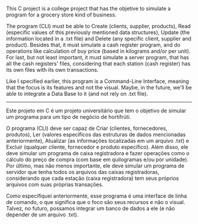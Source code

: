 This C project is a college project that has the objetive to simulate a program for a grocery store kind of business.

The program (CLI) must be able to Create (clients, supplier, products), 
Read (especific values of this previously mentioned data structures), 
Update (the information located in a .txt file) and
Delete (any specific client, supplier and product).
Besides that, it must simulate a cash register program, and do operations like calculation of buy price (based in kilograms and/or per unit).
For last, but not least important, it must simulate a server program, that has all the cash registers' files, considering that
each station (cash register) has its own files with its own transactions.

Like I specified earlier, this program is a Command-Line Interface, meaning that the focus is its features and not the visual.
Maybe, in the future, we'll be able to integrate a Data Base to it (and not rely on .txt file).

------------------------------------------------------------------------------------------------------------------------------

Este projeto em C é um projeto universitário que tem o objetivo de simular um programa para um tipo de negócio de hortifrúti.

O programa (CLI) deve ser capaz de Criar (clientes, fornecedores, produtos), 
Ler (valores específicos das estruturas de dados mencionadas anteriormente), 
Atualizar (as informações localizadas em um arquivo .txt) e
Excluir (qualquer cliente, fornecedor e produto específico).
Além disso, ele deve simular um programa de caixa registradora e fazer operações como o cálculo do preço de compra (com base em quilogramas e/ou por unidade).
Por último, mas não menos importante, ele deve simular um programa de servidor que tenha todos os arquivos das caixas registradoras, considerando que
cada estação (caixa registradora) tem seus próprios arquivos com suas próprias transações.

Como especifiquei anteriormente, esse programa é uma interface de linha de comando, o que significa que o foco são seus recursos e não o visual.
Talvez, no futuro, possamos integrar um banco de dados a ele (e não depender de um arquivo .txt).
